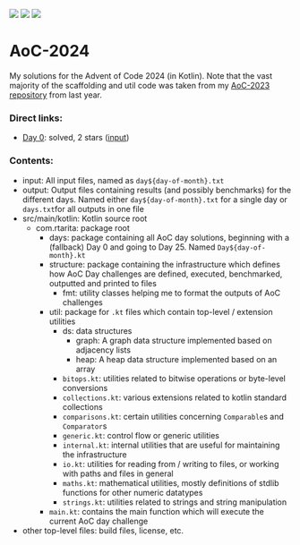 ![](https://img.shields.io/badge/day%20📅-0-yellow)
![](https://img.shields.io/badge/stars%20⭐-0-blue)
![](https://img.shields.io/badge/days%20completed-0-green)

# AoC-2024

My solutions for the Advent of Code 2024 (in Kotlin). Note that the vast majority of the scaffolding and util code was
taken from my [AoC-2023 repository](https://github.com/RaphaelTarita/AoC-2023) from last year.

### Direct links:

- [Day 0](src/main/kotlin/com/rtarita/days/Day0.kt): solved, 2 stars ([input](about:blank))

### Contents:

- input: All input files, named as `day${day-of-month}.txt`
- output: Output files containing results (and possibly benchmarks) for the different days. Named
  either `day${day-of-month}.txt` for a single day or `days.txt`for all outputs in one file
- src/main/kotlin: Kotlin source root
    - com.rtarita: package root
        - days: package containing all AoC day solutions, beginning with a (fallback) Day 0 and going to Day 25.
          Named `Day${day-of-month}.kt`
        - structure: package containing the infrastructure which defines how AoC Day challenges are defined, executed,
          benchmarked, outputted and printed to files
            - fmt: utility classes helping me to format the outputs of AoC challenges
        - util: package for `.kt` files which contain top-level / extension utilities
            - ds: data structures
                - graph: A graph data structure implemented based on adjacency lists
                - heap: A heap data structure implemented based on an array
            - `bitops.kt`: utilities related to bitwise operations or byte-level conversions
            - `collections.kt`: various extensions related to kotlin standard collections
            - `comparisons.kt`: certain utilities concerning `Comparable`s and `Comparator`s
            - `generic.kt`: control flow or generic utilities
            - `internal.kt`: internal utilities that are useful for maintaining the infrastructure
            - `io.kt`: utilities for reading from / writing to files, or working with paths and files in general
            - `maths.kt`: mathematical utilities, mostly definitions of stdlib functions for other numeric datatypes
            - `strings.kt`: utilities related to strings and string manipulation
        - `main.kt`: contains the main function which will execute the current AoC day challenge
- other top-level files: build files, license, etc.